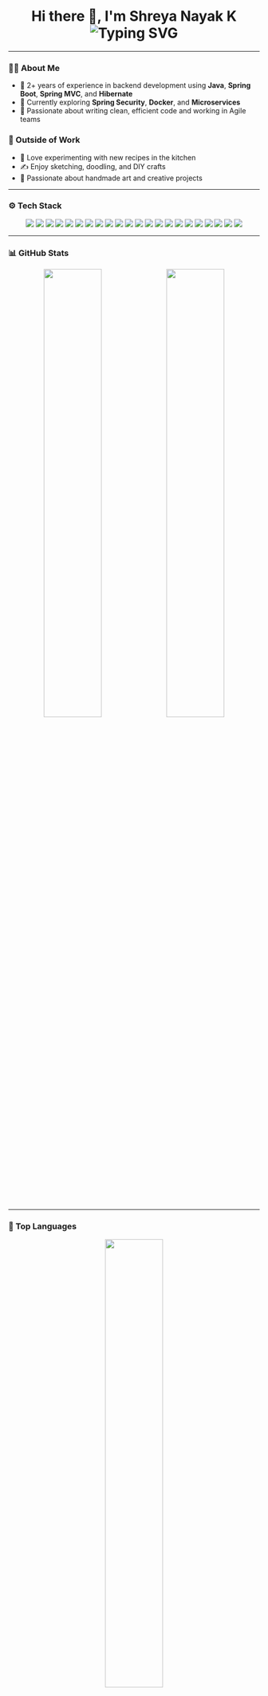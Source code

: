 <h1 align="center">
  Hi there 👋, I'm Shreya Nayak K
  <br />
  <img src="https://readme-typing-svg.demolab.com?font=Fira+Code&size=24&duration=2000&pause=1000&color=36BCF7&center=true&vCenter=true&width=435&lines=Java+Backend+Developer;Spring+Boot+%7C+Hibernate+%7C+REST+APIs;Clean+Code+%7C+Agile+%7C+Team+Player" alt="Typing SVG" />
</h1>

---

### 🧑‍💻 About Me

- 🎯 2+ years of experience in backend development using **Java**, **Spring Boot**, **Spring MVC**, and **Hibernate**
- 🔐 Currently exploring **Spring Security**, **Docker**, and **Microservices**
- 🧠 Passionate about writing clean, efficient code and working in Agile teams


### 🎨 Outside of Work

- 🍳 Love experimenting with new recipes in the kitchen  
- ✍️ Enjoy sketching, doodling, and DIY crafts  
- 🧵 Passionate about handmade art and creative projects


---

### ⚙️ Tech Stack

<p align="center">
  <!-- Languages -->
  <img src="https://img.shields.io/badge/Java-ED8B00?style=for-the-badge&logo=java&logoColor=white"/>
  <img src="https://img.shields.io/badge/Python-3776AB?style=for-the-badge&logo=python&logoColor=white"/>
  <img src="https://img.shields.io/badge/JavaScript-F7DF1E?style=for-the-badge&logo=javascript&logoColor=black"/>
  <img src="https://img.shields.io/badge/HTML5-E34F26?style=for-the-badge&logo=html5&logoColor=white"/>
  <img src="https://img.shields.io/badge/CSS3-1572B6?style=for-the-badge&logo=css3&logoColor=white"/>

  <!-- Frameworks & Tools -->
  <img src="https://img.shields.io/badge/Spring_Boot-6DB33F?style=for-the-badge&logo=spring-boot&logoColor=white"/>
  <img src="https://img.shields.io/badge/Spring_MVC-6DB33F?style=for-the-badge&logo=spring&logoColor=white"/>
  <img src="https://img.shields.io/badge/Hibernate-59666C?style=for-the-badge&logo=hibernate&logoColor=white"/>
  <img src="https://img.shields.io/badge/Thymeleaf-005F0F?style=for-the-badge&logo=thymeleaf&logoColor=white"/>
  <img src="https://img.shields.io/badge/REST_API-FF6C37?style=for-the-badge&logo=postman&logoColor=white"/>
  <img src="https://img.shields.io/badge/Spring_Security-6DB33F?style=for-the-badge&logo=spring-security&logoColor=white"/>

  <!-- Dev Tools -->
  <img src="https://img.shields.io/badge/Postman-FF6C37?style=for-the-badge&logo=postman&logoColor=white"/>
  <img src="https://img.shields.io/badge/Git-F05032?style=for-the-badge&logo=git&logoColor=white"/>
  <img src="https://img.shields.io/badge/GitHub-181717?style=for-the-badge&logo=github&logoColor=white"/>
  <img src="https://img.shields.io/badge/GitLab-FC6D26?style=for-the-badge&logo=gitlab&logoColor=white"/>
  <img src="https://img.shields.io/badge/Docker-2496ED?style=for-the-badge&logo=docker&logoColor=white"/>
  <img src="https://img.shields.io/badge/Jira-0052CC?style=for-the-badge&logo=jira&logoColor=white"/>
  <img src="https://img.shields.io/badge/Jenkins-D24939?style=for-the-badge&logo=jenkins&logoColor=white"/>

  <!-- IDEs -->
  <img src="https://img.shields.io/badge/IntelliJ_IDEA-000000?style=for-the-badge&logo=intellij-idea&logoColor=white"/>
  <img src="https://img.shields.io/badge/VS_Code-007ACC?style=for-the-badge&logo=visual-studio-code&logoColor=white"/>

  <!-- Databases -->
  <img src="https://img.shields.io/badge/MySQL-4479A1?style=for-the-badge&logo=mysql&logoColor=white"/>
  <img src="https://img.shields.io/badge/PLSQL-F80000?style=for-the-badge&logo=oracle&logoColor=white"/>
</p>

---

### 📊 GitHub Stats

<p align="center">
  <img src="https://github-readme-stats.vercel.app/api?username=ShreyaNayak-k&show_icons=true&theme=react&hide_border=true" width="48%"/>
  <img src="https://github-readme-streak-stats.herokuapp.com/?user=ShreyaNayak-k&theme=react&hide_border=true" width="48%"/>
</p>

---

### 🌟 Top Languages

<p align="center">
  <img src="https://github-readme-stats.vercel.app/api/top-langs/?username=ShreyaNayak-k&layout=compact&theme=react&hide_border=true" width="48%" />
</p>

---

### 📈 Contribution Graph

<p align="center">
  <img src="https://github-readme-activity-graph.vercel.app/graph?username=ShreyaNayak-k&theme=react-dark&hide_border=true" />
</p>

---

### 🔗 Let's Connect

<p align="center">
  <a href="mailto:shreyanayak.k0@gmail.com">
    <img src="https://img.shields.io/badge/Gmail-D14836?style=for-the-badge&logo=gmail&logoColor=white" />
  </a>
  <a href="https://www.linkedin.com/in/shreya-nayak-k/" target="_blank">
    <img src="https://img.shields.io/badge/LinkedIn-0077B5?style=for-the-badge&logo=linkedin&logoColor=white" />
  </a>
  <a href="https://github.com/ShreyaNayak-k" target="_blank">
    <img src="https://img.shields.io/badge/GitHub-100000?style=for-the-badge&logo=github&logoColor=white" />
  </a>
</p>
